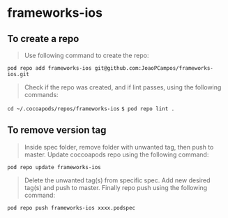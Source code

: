 # frameworks-ios
## To create a repo
> Use following command to create the repo:

`pod repo add frameworks-ios git@github.com:JoaoPCampos/frameworks-ios.git`

> Check if the repo was created, and if lint passes, using the following commands:

`cd ~/.cocoapods/repos/frameworks-ios`
`$ pod repo lint .`

## To remove version tag
> Inside spec folder, remove folder with unwanted tag, then push to master. Update coccoapods repo using the following command:

`pod repo update frameworks-ios`

> Delete the unwanted tag(s) from specific spec. Add new desired tag(s) and push to master.
Finally repo push using the following command:

`pod repo push frameworks-ios xxxx.podspec`
